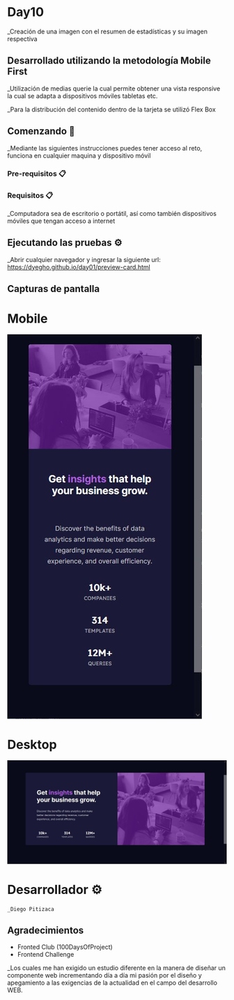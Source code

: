 # Day10

_Creación de una imagen con el resumen de estadísticas y su imagen respectiva

## Desarrollado utilizando la metodología Mobile First
_Utilización de medias querie la cual permite obtener una vista responsive la cual se adapta a dispositivos móviles tabletas etc.

_Para la distribución del contenido dentro de la tarjeta se utilizó Flex Box

## Comenzando 🚀

_Mediante las siguientes instrucciones puedes tener acceso al reto, funciona en cualquier maquina y dispositivo móvil



### Pre-requisitos 📋
### Requisitos 📋
_Computadora sea de escritorio o portátil, así como también dispositivos móviles que tengan acceso a internet


## Ejecutando las pruebas ⚙️

_Abrir cualquier navegador y ingresar la siguiente url:
https://dyegho.github.io/day01/preview-card.html


## Capturas de pantalla
# Mobile
![My Image](img/mobile.JPG/)

# Desktop
![My Image](img/desktop.JPG)
# Desarrollador ⚙️
    
    _Diego Pitizaca 
    
## Agradecimientos
* Fronted Club (100DaysOfProject)
* Frontend Challenge

_Los cuales me han exigido un estudio diferente en la manera de diseñar un componente web incrementando día a día mi pasión por el diseño y apegamiento a las exigencias de la actualidad en el campo del desarrollo WEB.
